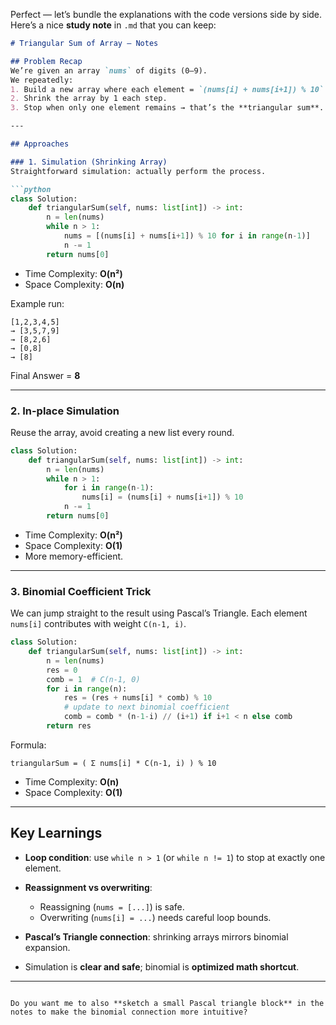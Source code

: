 Perfect — let’s bundle the explanations with the code versions side by side. Here’s a nice **study note** in `.md` that you can keep:

````markdown
# Triangular Sum of Array – Notes

## Problem Recap
We’re given an array `nums` of digits (0–9).  
We repeatedly:
1. Build a new array where each element = `(nums[i] + nums[i+1]) % 10`.
2. Shrink the array by 1 each step.
3. Stop when only one element remains → that’s the **triangular sum**.

---

## Approaches

### 1. Simulation (Shrinking Array)
Straightforward simulation: actually perform the process.

```python
class Solution:
    def triangularSum(self, nums: list[int]) -> int:
        n = len(nums)
        while n > 1:
            nums = [(nums[i] + nums[i+1]) % 10 for i in range(n-1)]
            n -= 1
        return nums[0]
````

* Time Complexity: **O(n²)**
* Space Complexity: **O(n)**

Example run:

```
[1,2,3,4,5]
→ [3,5,7,9]
→ [8,2,6]
→ [0,8]
→ [8]
```

Final Answer = **8**

---

### 2. In-place Simulation

Reuse the array, avoid creating a new list every round.

```python
class Solution:
    def triangularSum(self, nums: list[int]) -> int:
        n = len(nums)
        while n > 1:
            for i in range(n-1):
                nums[i] = (nums[i] + nums[i+1]) % 10
            n -= 1
        return nums[0]
```

* Time Complexity: **O(n²)**
* Space Complexity: **O(1)**
* More memory-efficient.

---

### 3. Binomial Coefficient Trick

We can jump straight to the result using Pascal’s Triangle.
Each element `nums[i]` contributes with weight `C(n-1, i)`.

```python
class Solution:
    def triangularSum(self, nums: list[int]) -> int:
        n = len(nums)
        res = 0
        comb = 1  # C(n-1, 0)
        for i in range(n):
            res = (res + nums[i] * comb) % 10
            # update to next binomial coefficient
            comb = comb * (n-1-i) // (i+1) if i+1 < n else comb
        return res
```

Formula:

```
triangularSum = ( Σ nums[i] * C(n-1, i) ) % 10
```

* Time Complexity: **O(n)**
* Space Complexity: **O(1)**

---

## Key Learnings

* **Loop condition**: use `while n > 1` (or `while n != 1`) to stop at exactly one element.
* **Reassignment vs overwriting**:

  * Reassigning (`nums = [...]`) is safe.
  * Overwriting (`nums[i] = ...`) needs careful loop bounds.
* **Pascal’s Triangle connection**: shrinking arrays mirrors binomial expansion.
* Simulation is **clear and safe**; binomial is **optimized math shortcut**.

---

```

Do you want me to also **sketch a small Pascal triangle block** in the notes to make the binomial connection more intuitive?
```

